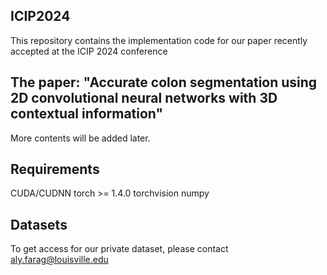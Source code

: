 ## ICIP2024
This repository contains the implementation code for our paper recently accepted at the ICIP 2024 conference
## The paper: "Accurate colon segmentation using 2D convolutional neural networks with 3D contextual information"
More contents will be added later.

## Requirements
CUDA/CUDNN
torch >= 1.4.0
torchvision
numpy

## Datasets 
To get access for our private dataset, please contact aly.farag@louisville.edu

